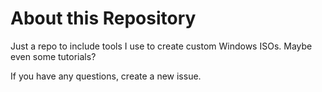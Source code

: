 # About this Repository

Just a repo to include tools I use to create custom Windows ISOs. Maybe even some tutorials?

If you have any questions, create a new issue.
